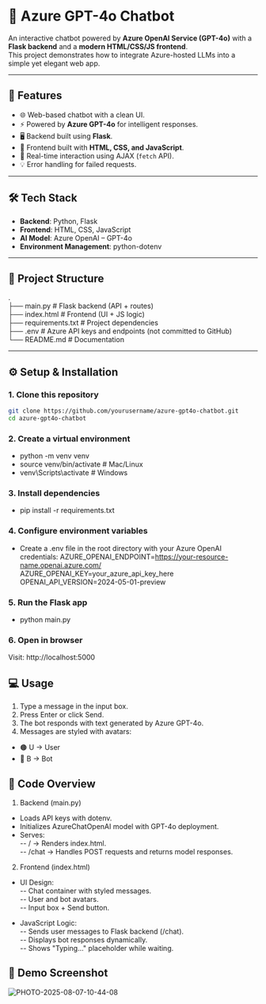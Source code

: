 # 💬 Azure GPT-4o Chatbot

An interactive chatbot powered by **Azure OpenAI Service (GPT-4o)** with a **Flask backend** and a **modern HTML/CSS/JS frontend**.  
This project demonstrates how to integrate Azure-hosted LLMs into a simple yet elegant web app.

---

## 🚀 Features
- 🌐 Web-based chatbot with a clean UI.
- ⚡ Powered by **Azure GPT-4o** for intelligent responses.
- 🖥️ Backend built using **Flask**.
- 🎨 Frontend built with **HTML, CSS, and JavaScript**.
- 🔄 Real-time interaction using AJAX (`fetch` API).
- 💡 Error handling for failed requests.

---

## 🛠️ Tech Stack
- **Backend**: Python, Flask  
- **Frontend**: HTML, CSS, JavaScript  
- **AI Model**: Azure OpenAI – GPT-4o  
- **Environment Management**: python-dotenv  

---

## 📂 Project Structure
.<br>
├── main.py # Flask backend (API + routes)<br>
├── index.html # Frontend (UI + JS logic)<br>
├── requirements.txt # Project dependencies<br>
├── .env # Azure API keys and endpoints (not committed to GitHub)<br>
└── README.md # Documentation<br>


---

## ⚙️ Setup & Installation

### 1. Clone this repository
```bash
git clone https://github.com/yourusername/azure-gpt4o-chatbot.git
cd azure-gpt4o-chatbot
```

### 2. Create a virtual environment
- python -m venv venv
- source venv/bin/activate   # Mac/Linux
- venv\Scripts\activate      # Windows

### 3. Install dependencies
- pip install -r requirements.txt

### 4. Configure environment variables
- Create a .env file in the root directory with your Azure OpenAI credentials:
AZURE_OPENAI_ENDPOINT=https://your-resource-name.openai.azure.com/<br>
AZURE_OPENAI_KEY=your_azure_api_key_here<br>
OPENAI_API_VERSION=2024-05-01-preview<br>

### 5. Run the Flask app
- python main.py

### 6. Open in browser
Visit: http://localhost:5000

## 💻 Usage

1. Type a message in the input box.
2. Press Enter or click Send.
3. The bot responds with text generated by Azure GPT-4o.
4. Messages are styled with avatars:
- 🟤 U → User
- 🔵 B → Bot

## 📖 Code Overview
1. Backend (main.py)
- Loads API keys with dotenv.
- Initializes AzureChatOpenAI model with GPT-4o deployment.
- Serves:<br>
-- / → Renders index.html.<br>
-- /chat → Handles POST requests and returns model responses.<br>

2. Frontend (index.html)
- UI Design:<br>
-- Chat container with styled messages.<br>
-- User and bot avatars.<br>
-- Input box + Send button.<br>

- JavaScript Logic:<br>
-- Sends user messages to Flask backend (/chat).<br>
-- Displays bot responses dynamically.<br>
-- Shows "Typing..." placeholder while waiting.<br>

## 📸 Demo Screenshot

![PHOTO-2025-08-07-10-44-08](https://github.com/user-attachments/assets/bb0d57ea-c2d8-40dc-abe1-d9e7fd561b16)

